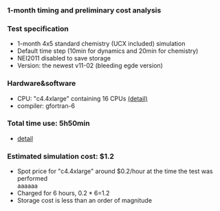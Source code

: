 ### 1-month timing and preliminary cost analysis

### Test specification

* 1-month 4x5 standard chemistry (UCX included) simulation <br/>
* Default time step (10min for dynamics and 20min for chemistry) <br/>
* NEI2011 disabled to save storage <br/>
* Version: the newest v11-02 (bleeding egde version) <br/>

### Hardware&software

 * CPU: "c4.4xlarge" containing 16 CPUs [(detail)](log/cpuinfo.log) <br/>
 * compiler: gfortran-6 <br/>

### Total time use: **5h50min**  

 * [detail](log/timing_1month_c4.4xlarge_1500IOPS.log) <br/>

### Estimated simulation cost: **$1.2**

 * Spot price for "c4.4xlarge" around $0.2/hour at the time the test was performed <br/>aaaaaa
 * Charged for 6 hours, $0.2*6=$1.2 <br/>
 * Storage cost is less than an order of magnitude <br/>
